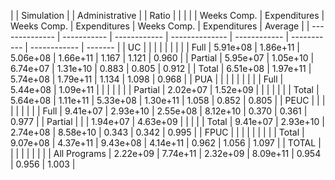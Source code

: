 |                | Simulation  |              | Administrative |              | Ratio       |              |         |
|                | Weeks Comp. | Expenditures | Weeks Comp.    | Expenditures | Weeks Comp. | Expenditures | Average |
| -------------- | ----------- | ------------ | -------------- | ------------ | ----------- | ------------ | ------- |
| UC             |             |              |                |              |             |              |         |
|   Full         | 5.91e+08    | 1.86e+11     | 5.06e+08       | 1.66e+11     | 1.167       | 1.121        | 0.960   |
|   Partial      | 5.95e+07    | 1.05e+10     | 6.74e+07       | 1.31e+10     | 0.883       | 0.805        | 0.912   |
|   Total        | 6.51e+08    | 1.97e+11     | 5.74e+08       | 1.79e+11     | 1.134       | 1.098        | 0.968   |
| PUA            |             |              |                |              |             |              |         |
|   Full         | 5.44e+08    | 1.09e+11     |                |              |             |              |         |
|   Partial      | 2.02e+07    | 1.52e+09     |                |              |             |              |         |
|   Total        | 5.64e+08    | 1.11e+11     | 5.33e+08       | 1.30e+11     | 1.058       | 0.852        | 0.805   |
| PEUC           |             |              |                |              |             |              |         |
|   Full         | 9.41e+07    | 2.93e+10     | 2.55e+08       | 8.12e+10     | 0.370       | 0.361        | 0.977   |
|   Partial      |             |              | 1.94e+07       | 4.63e+09     |             |              |         |
|   Total        | 9.41e+07    | 2.93e+10     | 2.74e+08       | 8.58e+10     | 0.343       | 0.342        | 0.995   |
| FPUC           |             |              |                |              |             |              |         |
|   Total        | 9.07e+08    | 4.37e+11     | 9.43e+08       | 4.14e+11     | 0.962       | 1.056        | 1.097   |
| TOTAL          |             |              |                |              |             |              |         |
|   All Programs | 2.22e+09    | 7.74e+11     | 2.32e+09       | 8.09e+11     | 0.954       | 0.956        | 1.003   |
